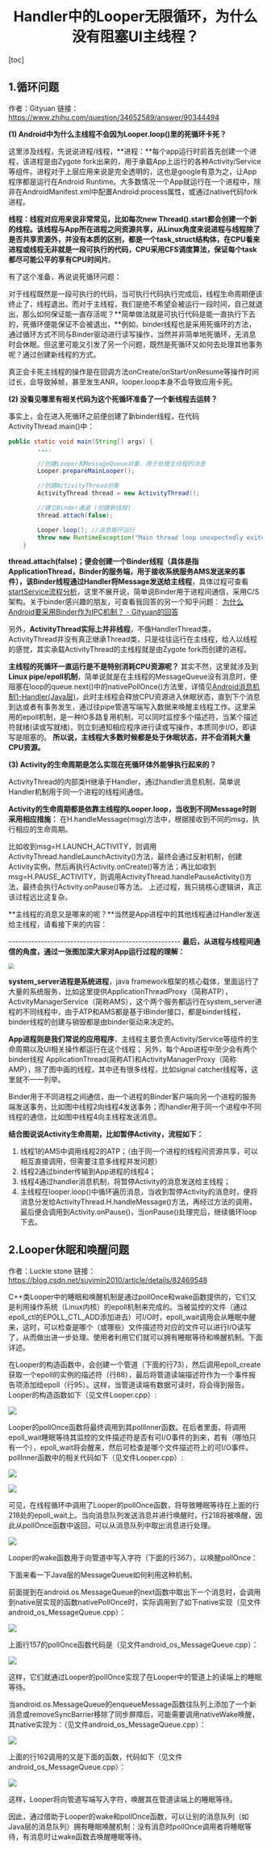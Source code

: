 <h1 align="center">Handler中的Looper无限循环，为什么没有阻塞UI主线程？</h1>

[toc]

## 1.循环问题

作者：Gityuan  链接：https://www.zhihu.com/question/34652589/answer/90344494

**(1) Android中为什么主线程不会因为Looper.loop()里的死循环卡死？** 

这里涉及线程，先说说进程/线程，**进程：**每个app运行时前首先创建一个进程，该进程是由Zygote fork出来的，用于承载App上运行的各种Activity/Service等组件。进程对于上层应用来说是完全透明的，这也是google有意为之，让App程序都是运行在Android Runtime。大多数情况一个App就运行在一个进程中，除非在AndroidManifest.xml中配置Android:process属性，或通过native代码fork进程。

**线程：**线程对应用来说非常常见，比如每次new Thread().start都会创建一个新的线程。该线程与App所在进程之间资源共享，从Linux角度来说进程与线程除了是否共享资源外，并没有本质的区别，都是一个task_struct结构体**，在CPU看来进程或线程无非就是一段可执行的代码，CPU采用CFS调度算法，保证每个task都尽可能公平的享有CPU时间片**。

有了这个准备，再说说死循环问题：

对于线程既然是一段可执行的代码，当可执行代码执行完成后，线程生命周期便该终止了，线程退出。而对于主线程，我们是绝不希望会被运行一段时间，自己就退出，那么如何保证能一直存活呢？**简单做法就是可执行代码是能一直执行下去的，死循环便能保证不会被退出，**例如，binder线程也是采用死循环的方法，通过循环方式不同与Binder驱动进行读写操作，当然并非简单地死循环，无消息时会休眠。但这里可能又引发了另一个问题，既然是死循环又如何去处理其他事务呢？通过创建新线程的方式。

真正会卡死主线程的操作是在回调方法onCreate/onStart/onResume等操作时间过长，会导致掉帧，甚至发生ANR，looper.loop本身不会导致应用卡死。


**(2) 没看见哪里有相关代码为这个死循环准备了一个新线程去运转？** 

事实上，会在进入死循环之前便创建了新binder线程，在代码ActivityThread.main()中：

```java
public static void main(String[] args) {
        ....

        //创建Looper和MessageQueue对象，用于处理主线程的消息
        Looper.prepareMainLooper();

        //创建ActivityThread对象
        ActivityThread thread = new ActivityThread(); 

        //建立Binder通道 (创建新线程)
        thread.attach(false);

        Looper.loop(); //消息循环运行
        throw new RuntimeException("Main thread loop unexpectedly exited");
    }
```

**thread.attach(false)；便会创建一个Binder线程（具体是指ApplicationThread，Binder的服务端，用于接收系统服务AMS发送来的事件），该Binder线程通过Handler将Message发送给主线程**，具体过程可查看 [startService流程分析](https://link.zhihu.com/?target=http%3A//gityuan.com/2016/03/06/start-service/)，这里不展开说，简单说Binder用于进程间通信，采用C/S架构。关于binder感兴趣的朋友，可查看我回答的另一个知乎问题：
[为什么Android要采用Binder作为IPC机制？ - Gityuan的回答](https://www.zhihu.com/question/39440766/answer/89210950)

另外，**ActivityThread实际上并非线程**，不像HandlerThread类，ActivityThread并没有真正继承Thread类，只是往往运行在主线程，给人以线程的感觉，其实承载ActivityThread的主线程就是由Zygote fork而创建的进程。

**主线程的死循环一直运行是不是特别消耗CPU资源呢？** 其实不然，这里就涉及到**Linux pipe/epoll机制**，简单说就是在主线程的MessageQueue没有消息时，便阻塞在loop的queue.next()中的nativePollOnce()方法里，详情见[Android消息机制1-Handler(Java层)](https://link.zhihu.com/?target=http%3A//www.yuanhh.com/2015/12/26/handler-message-framework/%23next)，此时主线程会释放CPU资源进入休眠状态，直到下个消息到达或者有事务发生，通过往pipe管道写端写入数据来唤醒主线程工作。这里采用的epoll机制，是一种IO多路复用机制，可以同时监控多个描述符，当某个描述符就绪(读或写就绪)，则立刻通知相应程序进行读或写操作，本质同步I/O，即读写是阻塞的。 **所以说，主线程大多数时候都是处于休眠状态，并不会消耗大量CPU资源。**

**(3) Activity的生命周期是怎么实现在死循环体外能够执行起来的？**

ActivityThread的内部类H继承于Handler，通过handler消息机制，简单说Handler机制用于同一个进程的线程间通信。

**Activity的生命周期都是依靠主线程的Looper.loop，当收到不同Message时则采用相应措施：**
在H.handleMessage(msg)方法中，根据接收到不同的msg，执行相应的生命周期。

​    比如收到msg=H.LAUNCH_ACTIVITY，则调用ActivityThread.handleLaunchActivity()方法，最终会通过反射机制，创建Activity实例，然后再执行Activity.onCreate()等方法；
​    再比如收到msg=H.PAUSE_ACTIVITY，则调用ActivityThread.handlePauseActivity()方法，最终会执行Activity.onPause()等方法。 上述过程，我只挑核心逻辑讲，真正该过程远比这复杂。

**主线程的消息又是哪来的呢？**当然是App进程中的其他线程通过Handler发送给主线程，请看接下来的内容：

\-----------------------------------------------------
**最后，从进程与线程间通信的角度，通过一张图加深大家对App运行过程的理解：**

<img src="../media/15851976928352.jpg" style="zoom:67%;" />

**system_server进程是系统进程**，java framework框架的核心载体，里面运行了大量的系统服务，比如这里提供ApplicationThreadProxy（简称ATP），ActivityManagerService（简称AMS），这个两个服务都运行在system_server进程的不同线程中，由于ATP和AMS都是基于IBinder接口，都是binder线程，binder线程的创建与销毁都是由binder驱动来决定的。

**App进程则是我们常说的应用程序**，主线程主要负责Activity/Service等组件的生命周期以及UI相关操作都运行在这个线程； 另外，每个App进程中至少会有两个binder线程 ApplicationThread(简称AT)和ActivityManagerProxy（简称AMP），除了图中画的线程，其中还有很多线程，比如signal catcher线程等，这里就不一一列举。

Binder用于不同进程之间通信，由一个进程的Binder客户端向另一个进程的服务端发送事务，比如图中线程2向线程4发送事务；而handler用于同一个进程中不同线程的通信，比如图中线程4向主线程发送消息。

**结合图说说Activity生命周期，比如暂停Activity，流程如下：**

1. 线程1的AMS中调用线程2的ATP；（由于同一个进程的线程间资源共享，可以相互直接调用，但需要注意多线程并发问题）
2. 线程2通过binder传输到App进程的线程4；
3. 线程4通过handler消息机制，将暂停Activity的消息发送给主线程；
4. 主线程在looper.loop()中循环遍历消息，当收到暂停Activity的消息时，便将消息分发给ActivityThread.H.handleMessage()方法，再经过方法的调用，最后便会调用到Activity.onPause()，当onPause()处理完后，继续循环loop下去。

## 2.Looper休眠和唤醒问题

作者：Luckie stone  链接：https://blog.csdn.net/suyimin2010/article/details/82469548

C++类Looper中的睡眠和唤醒机制是通过pollOnce和wake函数提供的，它们又是利用操作系统（Linux内核）的epoll机制来完成的。当被监控的文件（通过epoll_ctl的EPOLL_CTL_ADD添加进去）可I/O时，epoll_wait调用会从睡眠中醒来，这时，可以检查是哪个（或哪些）文件描述符对应的文件可以进行I/O读写了，从而做出进一步处理。使用者利用它们就可以拥有睡眠等待和唤醒机制。下面详述。

在Looper的构造函数中，会创建一个管道（下面的行73），然后调用epoll_create获取一个epoll的实例的描述符（行88），最后将管道读端描述符作为一个事件报告项添加给epoll（行95）。这样，当管道读端有数据可读时，将会得到报告。Looper的构造函数如下（见文件Looper.cpp）:

![](../media/15851977915931.jpg)


Looper的pollOnce函数将最终调用到其pollInner函数。在后者里面，将调用epoll_wait睡眠等待其监控的文件描述符是否有可I/O事件的到来，若有（哪怕只有一个），epoll_wait将会醒来，然后可检查是哪个文件描述符上的可I/O事件。pollInner函数中的相关代码如下（见文件Looper.cpp）:

![](../media/15851978256465.jpg)

![](../media/15851978365246.jpg)

可见，在线程循环中调用了Looper的pollOnce函数，将导致睡眠等待在上面的行218处的epoll_wait上。当向消息队列发送消息并进行唤醒时，行218将被唤醒，因此从pollOnce函数中返回，可以从消息队列中取出消息进行处理。

![](../media/15851978501232.jpg)


Looper的wake函数用于向管道中写入字符（下面的行367），以唤醒pollOnce：


下面来看一下Java层的MessageQueue如何利用这种机制。

前面提到在android.os.MessageQueue的next函数中取出下一个消息时，会调用到native层实现的函数nativePollOnce时，实际调用到了如下native实现（见文件android_os_MessageQueue.cpp）：

![](../media/15851978614762.jpg)

上面行157的pollOnce函数代码是（见文件android_os_MessageQueue.cpp）：

![](../media/15851978729735.jpg)

这样，它们就通过Looper的pollOnce实现了在Looper中的管道上的读端上的睡眠等待。

当android.os.MessageQueue的enqueueMessage函数往队列上添加了一个新消息或removeSyncBarrier移除了同步屏障后，可能需要调用nativeWake唤醒，其native实现为：（见文件android_os_MessageQueue.cpp）：

![](../media/15851978816875.jpg)

上面的行162调用的又是下面的函数，代码如下（见文件android_os_MessageQueue.cpp）：

![](../media/15851978916375.jpg)

这样，Looper将向管道写端写入字符，唤醒其在管道读端上的睡眠等待。

因此，通过借助于Looper的wake和pollOnce函数，可以让别的消息队列（如Java层的消息队列）拥有睡眠唤醒机制：没有消息时pollOnce调用者将睡眠等待，有消息时让wake函数去唤醒睡眠等待。



